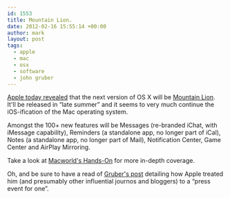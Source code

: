 ```yaml
---
id: 1553
title: Mountain Lion.
date: 2012-02-16 15:55:14 +00:00
author: mark
layout: post
tags:
  - apple
  - mac
  - osx
  - software
  - john gruber
---
```

[Apple today revealed](http://www.apple.com/pr/library/2012/02/16Apple-Releases-OS-X-Mountain-Lion-Developer-Preview-with-Over-100-New-Features.html) that the next version of OS X will be [Mountain Lion](http://www.apple.com/macosx/mountain-lion/). It'll be released in &#8220;late summer&#8221; and it seems to very much continue the iOS-ification of the Mac operating system.

Amongst the 100+ new features will be Messages (re-branded iChat, with iMessage capability), Reminders (a standalone app, no longer part of iCal), Notes (a standalone app, no longer part of Mail), Notification Center, Game Center and AirPlay Mirroring.

Take a look at [Macworld's Hands-On](http://www.macworld.com/article/165407/2012/02/hands_on_with_apples_new_os_x_mountain_lion.html) for more in-depth coverage.

Oh, and be sure to have a read of [Gruber's post](http://daringfireball.net/2012/02/mountain_lion) detailing how Apple treated him (and presumably other influential journos and bloggers) to a &#8220;press event for one&#8221;.
